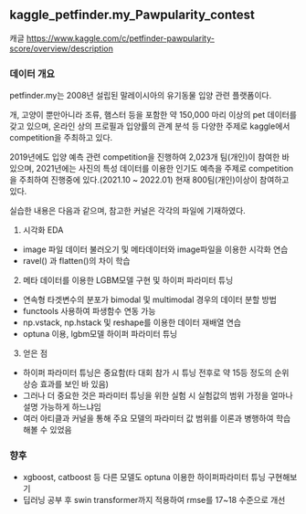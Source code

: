## kaggle_petfinder.my_Pawpularity_contest
캐글 https://www.kaggle.com/c/petfinder-pawpularity-score/overview/description 

### 데이터 개요

petfinder.my는 2008년 설립된 말레이시아의 유기동물 입양 관련 플랫폼이다.

개, 고양이 뿐만아니라 조류, 햄스터 등을 포함한 약 150,000 마리 이상의 pet 데이터를 갖고 있으며, 온라인 상의 프로필과 입양률의 관계 분석 등 다양한 주제로 kaggle에서 competition을 주최하고 있다.

2019년에도 입양 예측 관련 competition을 진행하여 2,023개 팀(개인)이 참여한 바 있으며, 2021년에는 사진의 특성 데이터를 이용한 인기도 예측을 주제로 competition을 주최하여 진행중에 있다.(2021.10 ~ 2022.01) 현재 800팀(개인)이상이 참여하고 있다.

실습한 내용은 다음과 같으며, 참고한 커널은 각각의 파일에 기재하였다.


1. 시각화 EDA
* image 파일 데이터 불러오기 및 메타데이터와 image파일을 이용한 시각화 연습
* ravel() 과 flatten()의 차이 학습


2. 메타 데이터를 이용한 LGBM모델 구현 및 하이퍼 파라미터 튜닝
* 연속형 타겟변수의 분포가 bimodal 및 multimodal 경우의 데이터 분할 방법
* functools 사용하여 파생함수 연동 가능
* np.vstack, np.hstack 및 reshape를 이용한 데이터 재배열 연습
* optuna 이용, lgbm모델 하이퍼 파라미터 튜닝


3. 얻은 점
* 하이퍼 파라미터 튜닝은 중요함(타 대회 참가 시 튜닝 전후로 약 15등 정도의 순위 상승 효과를 보인 바 있음)
* 그러나 더 중요한 것은 파라미터 튜닝을 위한 실험 시 실험값의 범위 가정을 얼마나 설명 가능하게 하느냐임
* 여러 아티클과 커널을 통해 주요 모델의 파라미터 값 범위를 이론과 병행하여 학습해볼 수 있었음


### 향후 
* xgboost, catboost 등 다른 모델도 optuna 이용한 하이퍼파라미터 튜닝 구현해보기
* 딥러닝 공부 후 swin transformer까지 적용하여 rmse를 17~18 수준으로 개선
